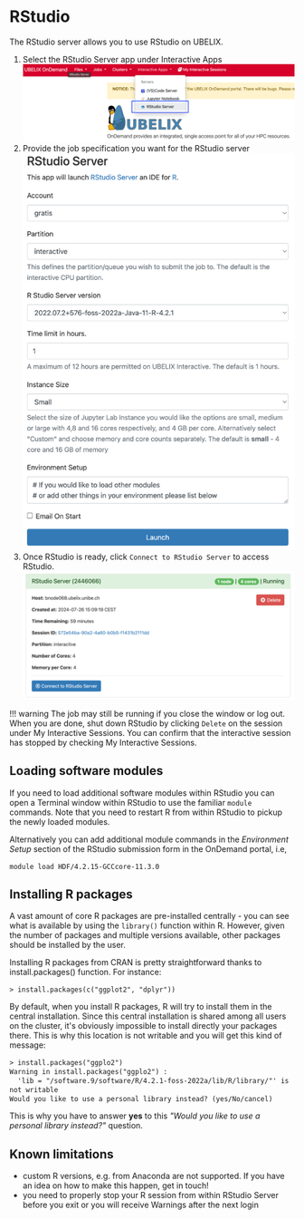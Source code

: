 # RStudio

The RStudio server allows you to use RStudio on UBELIX.

1. Select the RStudio Server app under Interactive Apps
   ![ood rstudio](img/ood-rstudio.png)
2. Provide the job specification you want for the RStudio server
   ![form-rstudio](img/form-rstudio.png)
3. Once RStudio is ready, click `Connect to RStudio Server` to access RStudio.
   ![connect-rstudio](img/connect-rstudio.png)

!!! warning
    The job may still be running if you close the window or log out. When you are done, shut down RStudio by clicking `Delete` on the session under My Interactive Sessions. You can confirm that the interactive session has stopped by checking My Interactive Sessions.

## Loading software modules

If you need to load additional software modules within RStudio you can open a
Terminal window within RStudio to use the familiar `module` commands. Note that
you need to restart R from within RStudio to pickup the newly loaded modules.

Alternatively you can add additional module commands in the *Environment Setup*
section of the RStudio submission form in the OnDemand portal, i.e,

```
module load HDF/4.2.15-GCCcore-11.3.0
```

## Installing R packages

A vast amount of core R packages are pre-installed centrally - you can see what is available by using the `library()` function within R. However, given the number of packages and multiple versions available, other packages should be installed by the user.

Installing R packages from CRAN is pretty straightforward thanks to install.packages() function. For instance:

```
> install.packages(c("ggplot2", "dplyr"))
```

By default, when you install R packages, R will try to install them in the central installation. Since this central installation is shared among all users on the cluster, it's obviously impossible to install directly your packages there. This is why this location is not writable and you will get this kind of message:

```
> install.packages("ggplo2")
Warning in install.packages("ggplo2") :
  'lib = "/software.9/software/R/4.2.1-foss-2022a/lib/R/library/"' is not writable
Would you like to use a personal library instead? (yes/No/cancel)
```

This is why you have to answer **yes** to this *"Would you like to use a personal library instead?"* question.

## Known limitations

- custom R versions, e.g. from Anaconda are not supported.
  If you have an idea on how to make this happen, get in touch!
- you need to properly stop your R session from within RStudio Server before you exit or you will receive Warnings after the next login
